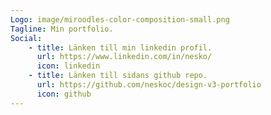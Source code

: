 ```yaml
---
Logo: image/miroodles-color-composition-small.png
Tagline: Min portfolio.
Social:
    - title: Länken till min linkedin profil.
      url: https://www.linkedin.com/in/nesko/
      icon: linkedin
    - title: Länken till sidans github repo.
      url: https://github.com/neskoc/design-v3-portfolio
      icon: github
---
```

